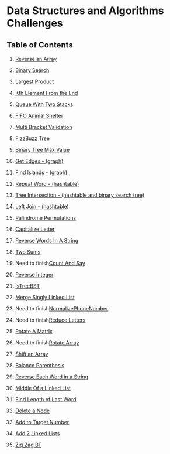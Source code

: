 # Data Structures and Algorithms Challenges

## Table of Contents

1. [Reverse an Array](/Challenges/array_reverse)

2. [Binary Search](/Challenges/binary_search)

3. [Largest Product](/Challenges/largest_product)

4. [Kth Element From the End](/Challenges/KthElementFromEnd)

5. [Queue With Two Stacks](/Challenges/QueueWithTwoStacks)

6. [FIFO Animal Shelter](/Challenges/FIFOanimalShelterQueue)

7. [Multi Bracket Validation](/Challenges/MultiBracketValidation)

8. [FizzBuzz Tree](/Challenges/FizzBuzzTree)

9. [Binary Tree Max Value](/Challenges/BinaryTreeMax)

10. [Get Edges - (graph)](/Challenges/GetEdge)

11. [Find Islands - (graph)](/Challenges/FindIslands)

12. [Repeat Word - (hashtable)](/Challenges/RepeatedWord)

13. [Tree Intersection - (hashtable and binary search tree)](/Challenges/TreeIntersection)

14. [Left Join - (hashtable) ](/Challenges/LeftJoin)

15. [Palindrome Permutations](/Challenges/PalindromePermutation)

16. [Capitalize Letter](/Challenges/CapitalizeLetter)

17. [Reverse Words In A String](/Challenges/ReverseWordsInString)

18. [Two Sums](/Challenges/TwoSums)

19. Need to finish[Count And Say](/Challenges/CountAndSay)

20. [Reverse Integer](/Challenges/ReverseInteger)

21. [IsTreeBST](/Challenges/IsTreeBST)

22. [Merge Singly Linked List](/Challenges/MergeSinglyLinkedListFromEnd)

23. Need to finish[NormalizePhoneNumber](/Challenges/NormalizePhoneNumber)

24. Need to finish[Reduce Letters](/Challenges/ReduceLetters)

25. [Rotate A Matrix](/Challenges/RotateAMatrix)

26. Need to finish[Rotate Array](/Challenges/RotateArray)

27. [Shift an Array](/Challenges/ArrayShift)

28. [Balance Parenthesis](/Challenges/BalanceParans)

29. [Reverse Each Word in a String](/Challenges/ReverseEachWord)

30. [Middle Of a Linked List](/Challenges/MiddleOfLinkedList)

31. [Find Length of Last Word](/Challenges/LengthOfLastWord)

32. [Delete a Node](/Challenges/DeleteNode)

33. [Add to Target Number](/Challenges/AddToTargetNumber)

34. [Add 2 Linked Lists](/Challenges/AddLinkedLists)

35. [Zig Zag BT](/Challenges/ZigZagBTTraversal)








